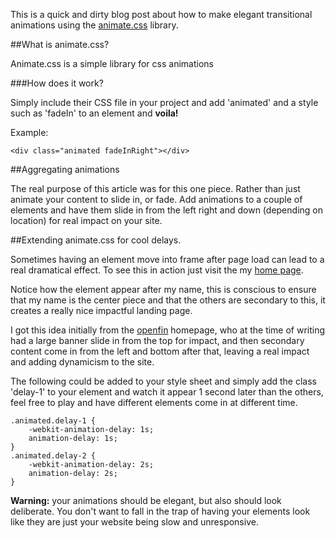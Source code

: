 This is a quick and dirty blog post about how to make elegant transitional animations using the [animate.css](http://daneden.github.io/animate.css/) library. 

##What is animate.css?

Animate.css is a simple library for css animations


###How does it work? 

Simply include their CSS file in your project and add 'animated' and a style such as 'fadeIn' to an element and __voila!__

Example: 

	<div class="animated fadeInRight"></div>


##Aggregating animations

The real purpose of this article was for this one piece. Rather than just animate your content to slide in, or fade. Add animations to a couple of elements and have them slide in from the left right and down (depending on location) for real impact on your site. 

##Extending animate.css for cool delays. 

Sometimes having an element move into frame after page load can lead to a real dramatical effect. To see this in action just visit the my [home page](#home). 

Notice how the element appear after my name, this is conscious to ensure that my name is the center piece and that the others are secondary to this, it creates a really nice impactful landing page. 

I got this idea initially from the [openfin](https://www.openfin.co/) homepage, who at the time of writing had a large banner slide in from the top for impact, and then secondary content come in from the left and bottom after that, leaving a real impact and adding dynamicism to the site. 

The following could be added to your style sheet and simply add the class 'delay-1' to your element and watch it appear 1 second later than the others, feel free to play and have different elements come in at different time. 

	.animated.delay-1 {
	    -webkit-animation-delay: 1s;
	    animation-delay: 1s;
	}
	.animated.delay-2 {
	    -webkit-animation-delay: 2s;
	    animation-delay: 2s;
	}

__Warning:__ your animations should be elegant, but also should look deliberate. You don't want to fall in the trap of having your elements look like they are just your website being slow and unresponsive. 